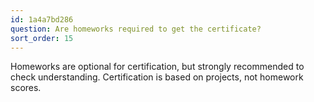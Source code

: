 ```yaml
---
id: 1a4a7bd286
question: Are homeworks required to get the certificate?
sort_order: 15
---
```


Homeworks are optional for certification, but strongly recommended to check understanding. Certification is based on projects, not homework scores.